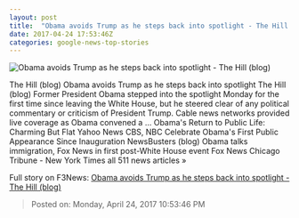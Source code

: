 ```yaml
---
layout: post
title:  "Obama avoids Trump as he steps back into spotlight - The Hill (blog)"
date: 2017-04-24 17:53:46Z
categories: google-news-top-stories
---
```


![Obama avoids Trump as he steps back into spotlight - The Hill (blog)](http://thehill.com/sites/default/files/obama_042417getty.jpg)

The Hill (blog) Obama avoids Trump as he steps back into spotlight The Hill (blog) Former President Obama stepped into the spotlight Monday for the first time since leaving the White House, but he steered clear of any political commentary or criticism of President Trump. Cable news networks provided live coverage as Obama convened a ... Obama's Return to Public Life: Charming But Flat Yahoo News CBS, NBC Celebrate Obama's First Public Appearance Since Inauguration NewsBusters (blog) Obama talks immigration, Fox News in first post-White House event Fox News Chicago Tribune - New York Times all 511 news articles »


Full story on F3News: [Obama avoids Trump as he steps back into spotlight - The Hill (blog)](http://www.f3nws.com/n/snNk4)

> Posted on: Monday, April 24, 2017 10:53:46 PM
